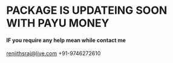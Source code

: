 # PACKAGE IS UPDATEING SOON WITH PAYU MONEY
#### IF you require any help mean while contact me 
  renjithsraj@live.com
  +91-9746272610